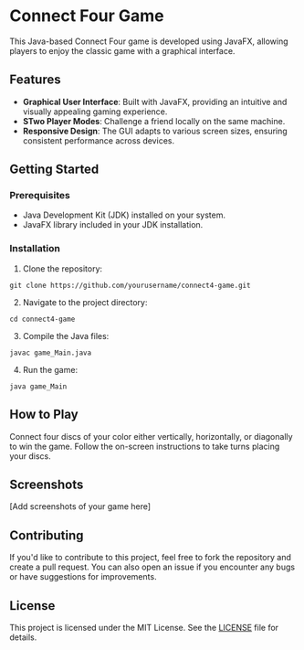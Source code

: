 # Connect Four Game

This Java-based Connect Four game is developed using JavaFX, allowing players to enjoy the classic game with a graphical interface.

## Features

- **Graphical User Interface**: Built with JavaFX, providing an intuitive and visually appealing gaming experience.
- **STwo Player Modes**: Challenge a friend locally on the same machine.
- **Responsive Design**: The GUI adapts to various screen sizes, ensuring consistent performance across devices.

## Getting Started

### Prerequisites

- Java Development Kit (JDK) installed on your system.
- JavaFX library included in your JDK installation.

### Installation

1. Clone the repository:

```
git clone https://github.com/yourusername/connect4-game.git
```

2. Navigate to the project directory:

```
cd connect4-game
```

3. Compile the Java files:

```
javac game_Main.java
```

4. Run the game:

```
java game_Main
```

## How to Play

Connect four discs of your color either vertically, horizontally, or diagonally to win the game. Follow the on-screen instructions to take turns placing your discs.

## Screenshots

[Add screenshots of your game here]

## Contributing

If you'd like to contribute to this project, feel free to fork the repository and create a pull request. You can also open an issue if you encounter any bugs or have suggestions for improvements.

## License

This project is licensed under the MIT License. See the [LICENSE](LICENSE) file for details.
